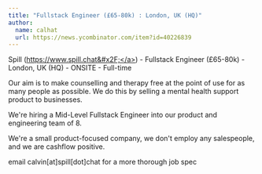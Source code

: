 ```yaml
---
title: "Fullstack Engineer (£65-80k) : London, UK (HQ)"
author:
  name: calhat
  url: https://news.ycombinator.com/item?id=40226839
---
```

Spill (<a href="https:&#x2F;&#x2F;www.spill.chat&#x2F;" rel="nofollow">https:&#x2F;&#x2F;www.spill.chat&#x2F;</a>) - Fullstack Engineer (£65-80k) - London, UK (HQ) - ONSITE - Full-time

Our aim is to make counselling and therapy free at the point of use for as many people as possible. We do this by selling a mental health support product to businesses.

We&#x27;re hiring a Mid-Level Fullstack Engineer into our product and engineering team of 8.

We&#x27;re a small product-focused company, we don&#x27;t employ any salespeople, and we are cashflow positive.

email calvin[at]spill[dot]chat for a more thorough job spec
